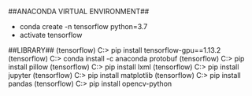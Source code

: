 ##ANACONDA VIRTUAL ENVIRONMENT##

- conda create -n tensorflow python=3.7
- activate tensorflow

##LIBRARY##
(tensorflow) C:\> pip install tensorflow-gpu==1.13.2
(tensorflow) C:\> conda install -c anaconda protobuf
(tensorflow) C:\> pip install pillow
(tensorflow) C:\> pip install lxml
(tensorflow) C:\> pip install jupyter
(tensorflow) C:\> pip install matplotlib
(tensorflow) C:\> pip install pandas
(tensorflow) C:\> pip install opencv-python
